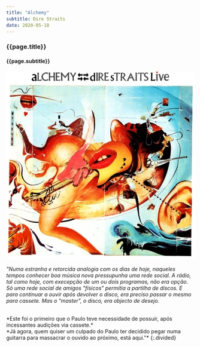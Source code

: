 ```yaml
---
title: "Alchemy"
subtitle: Dire Straits
date: 2020-05-18
---
```


### {{page.title}} ###
#### {{page.subtitle}} ####
![alchemy](assets/images/album-list/dsc_4.jpg)

*"Numa estranha e retorcida analogia com os dias de hoje, naqueles tempos conhecer boa música nova pressupunha uma rede social. A rádio, tal como hoje, com execepção de um ou dois programas, não era opção. Só uma rede social de amigos "físicos" permitia a partilha de discos. E para continuar a ouvir após devolver o disco, era preciso passar o mesmo para cassete. Mas o "master", o disco, era objecto de desejo.*

<br/>
*Este foi o primeiro que o Paulo teve necessidade de possuir, após incessantes audições via cassete.*

<br/>
*Já agora, quem quiser um culpado do Paulo ter decidido pegar numa guitarra para massacrar o ouvido ao próximo, está aqui."*
{:.divided}
